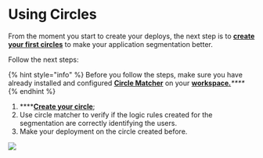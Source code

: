 # Using Circles

From the moment you start to create your deploys, the next step is to [**create your first circles**](../reference/circles.md#how-to-create-circles) to make your application segmentation better.

Follow the next steps:

{% hint style="info" %}
Before you follow the steps, make sure you have already installed and configured [**Circle Matcher**](../reference/circle-matcher.md) on your [**workspace**_**.**_](defining-a-workspace/)_\*\*\*\*_
{% endhint %}

1. \*\*\*\*[**Create your circle**](../reference/circles.md#how-to-create-circles);
2. Use circle matcher to verify if the logic rules created for the segmentation are correctly identifying the users.
3. Make your deployment on the circle created before.

![](../.gitbook/assets/usando-circulos%20%282%29.gif)

